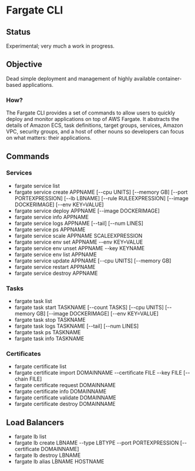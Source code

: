# Fargate CLI

## Status

Experimental; very much a work in progress.

## Objective

Dead simple deployment and management of highly available container-based
applications.

### How?

The Fargate CLI provides a set of commands to allow users to quickly deploy and
monitor applications on top of AWS Fargate. It abstracts the details of Amazon
ECS, task definitions, target groups, services, Amazon VPC, security groups, and
a host of other nouns so developers can focus on what matters: their
applications.

## Commands

### Services

- fargate service list
- fargate service create APPNAME [--cpu UNITS] [--memory GB] [--port PORTEXPRESSION] [--lb LBNAME] [--rule RULEEXPRESSION] [--image DOCKERIMAGE] [--env KEY=VALUE]
- fargate service deploy APPNAME [--image DOCKERIMAGE]
- fargate service info APPNAME
- fargate service logs APPNAME [--tail] [--num LINES]
- fargate service ps APPNAME
- fargate service scale APPNAME SCALEEXPRESSION
- fargate service env set APPNAME --env KEY=VALUE
- fargate service env unset APPNAME --key KEYNAME
- fargate service env list APPNAME
- fargate service update APPNAME [--cpu UNITS] [--memory GB]
- fargate service restart APPNAME
- fargate service destroy APPNAME

### Tasks

- fargate task list
- fargate task start TASKNAME [--count TASKS] [--cpu UNITS] [--memory GB] [--image DOCKERIMAGE] [--env KEY=VALUE]
- fargate task stop TASKNAME
- fargate task logs TASKNAME [--tail] [--num LINES]
- fargate task ps TASKNAME
- fargate task info TASKNAME

### Certificates

- fargate certificate list
- fargate certificate import DOMAINNAME --certificate FILE --key FILE [--chain FILE]
- fargate certificate request DOMAINNAME
- fargate certificate info DOMAINNAME
- fargate certificate validate DOMAINNAME
- fargate certificate destroy DOMAINNAME

## Load Balancers

- fargate lb list
- fargate lb create LBNAME --type LBTYPE --port PORTEXPRESSION [--certificate DOMAINNAME]
- fargate lb destroy LBNAME
- fargate lb alias LBNAME HOSTNAME
